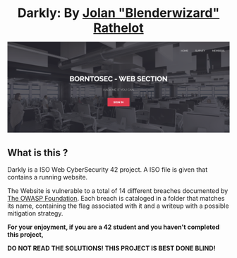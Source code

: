<h1 align="center" style="border-bottom: none; margin-bottom: 0;">
    Darkly: By <a href="https://github.com/Blenderwizard">Jolan "Blenderwizard" Rathelot</a>
</h1>

<p align="center">
	<img src="readme_files/Intro.png"/>
</p>


## What is this ?

Darkly is a ISO Web CyberSecurity 42 project. A ISO file is given that contains a running website.

The Website is vulnerable to a total of 14 different breaches documented by [The OWASP Foundation](https://owasp.org). Each breach is cataloged in a folder that matches its name, containing the flag associated with it and a writeup with a possible mitigation strategy.

**For your enjoyment, if you are a 42 student and you haven't completed this project,**

**DO NOT READ THE SOLUTIONS! THIS PROJECT IS BEST DONE BLIND!**

